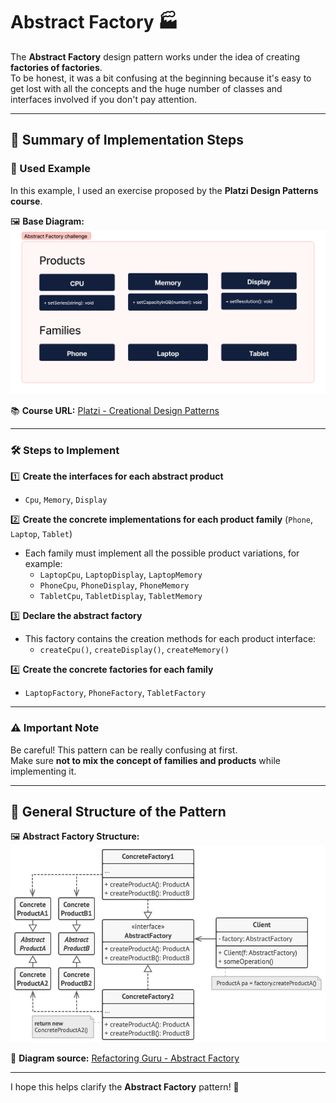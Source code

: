 # Abstract Factory 🏭  

The **Abstract Factory** design pattern works under the idea of creating **factories of factories**.  
To be honest, it was a bit confusing at the beginning because it's easy to get lost with all the concepts and the huge number of classes and interfaces involved if you don't pay attention.  

---

## 🔹 Summary of Implementation Steps  

### 📌 Used Example  
In this example, I used an exercise proposed by the **Platzi Design Patterns course**.  

🖼️ **Base Diagram:**  
![Abstract Factory Challenge](/assets/abstract-factory-challenge.png)  

📚 **Course URL:** [Platzi - Creational Design Patterns](https://platzi.com/cursos/patrones-diseno-creacionales/)  

---

### 🛠️ Steps to Implement  

1️⃣ **Create the interfaces for each abstract product**  
   - `Cpu`, `Memory`, `Display`  

2️⃣ **Create the concrete implementations for each product family** (`Phone`, `Laptop`, `Tablet`)  
   - Each family must implement all the possible product variations, for example:  
     - `LaptopCpu`, `LaptopDisplay`, `LaptopMemory`  
     - `PhoneCpu`, `PhoneDisplay`, `PhoneMemory`  
     - `TabletCpu`, `TabletDisplay`, `TabletMemory`  

3️⃣ **Declare the abstract factory**  
   - This factory contains the creation methods for each product interface:  
     - `createCpu()`, `createDisplay()`, `createMemory()`  

4️⃣ **Create the concrete factories for each family**  
   - `LaptopFactory`, `PhoneFactory`, `TabletFactory`  

---

### ⚠️ **Important Note**  
Be careful! This pattern can be really confusing at first.  
Make sure **not to mix the concept of families and products** while implementing it.  

---

## 📌 General Structure of the Pattern  

🖼️ **Abstract Factory Structure:**  
![Abstract Factory Structure](/assets/abstract-factory-structure.png)  

🔗 **Diagram source:** [Refactoring Guru - Abstract Factory](https://refactoring.guru/es/design-patterns/abstract-factory)  

---

I hope this helps clarify the **Abstract Factory** pattern! 🚀  


  